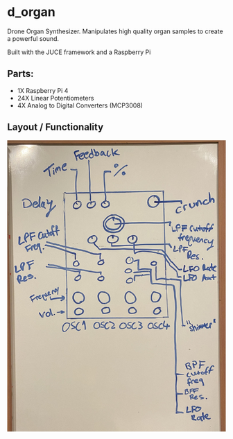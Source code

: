 # d_organ

Drone Organ Synthesizer. Manipulates high quality organ samples to create a powerful sound.

Built with the JUCE framework and a Raspberry Pi 

## Parts:

- 1X Raspberry Pi 4
- 24X Linear Potentiometers
- 4X Analog to Digital Converters (MCP3008)


## Layout / Functionality
<img src="https://github.com/tparker48/d_organ/blob/master/Images/layout1.jpg" />

